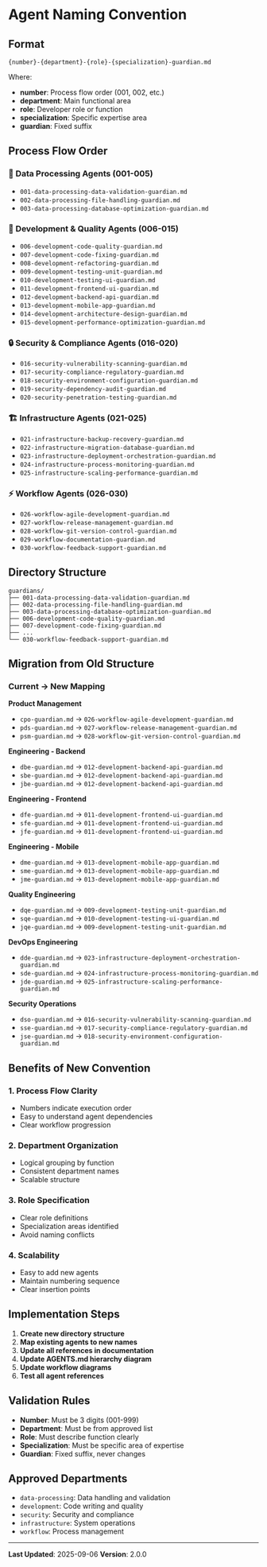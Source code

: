 # Agent Naming Convention

## Format

`{number}-{department}-{role}-{specialization}-guardian.md`

Where:
- **number**: Process flow order (001, 002, etc.)
- **department**: Main functional area
- **role**: Developer role or function
- **specialization**: Specific expertise area
- **guardian**: Fixed suffix

## Process Flow Order

### 📧 Data Processing Agents (001-005)
- `001-data-processing-data-validation-guardian.md`
- `002-data-processing-file-handling-guardian.md`
- `003-data-processing-database-optimization-guardian.md`

### 🧪 Development & Quality Agents (006-015)
- `006-development-code-quality-guardian.md`
- `007-development-code-fixing-guardian.md`
- `008-development-refactoring-guardian.md`
- `009-development-testing-unit-guardian.md`
- `010-development-testing-ui-guardian.md`
- `011-development-frontend-ui-guardian.md`
- `012-development-backend-api-guardian.md`
- `013-development-mobile-app-guardian.md`
- `014-development-architecture-design-guardian.md`
- `015-development-performance-optimization-guardian.md`

### 🔒 Security & Compliance Agents (016-020)
- `016-security-vulnerability-scanning-guardian.md`
- `017-security-compliance-regulatory-guardian.md`
- `018-security-environment-configuration-guardian.md`
- `019-security-dependency-audit-guardian.md`
- `020-security-penetration-testing-guardian.md`

### 🏗️ Infrastructure Agents (021-025)
- `021-infrastructure-backup-recovery-guardian.md`
- `022-infrastructure-migration-database-guardian.md`
- `023-infrastructure-deployment-orchestration-guardian.md`
- `024-infrastructure-process-monitoring-guardian.md`
- `025-infrastructure-scaling-performance-guardian.md`

### ⚡ Workflow Agents (026-030)
- `026-workflow-agile-development-guardian.md`
- `027-workflow-release-management-guardian.md`
- `028-workflow-git-version-control-guardian.md`
- `029-workflow-documentation-guardian.md`
- `030-workflow-feedback-support-guardian.md`

## Directory Structure

```
guardians/
├── 001-data-processing-data-validation-guardian.md
├── 002-data-processing-file-handling-guardian.md
├── 003-data-processing-database-optimization-guardian.md
├── 006-development-code-quality-guardian.md
├── 007-development-code-fixing-guardian.md
├── ...
└── 030-workflow-feedback-support-guardian.md
```

## Migration from Old Structure

### Current → New Mapping

**Product Management**
- `cpo-guardian.md` → `026-workflow-agile-development-guardian.md`
- `pds-guardian.md` → `027-workflow-release-management-guardian.md`
- `psm-guardian.md` → `028-workflow-git-version-control-guardian.md`

**Engineering - Backend**
- `dbe-guardian.md` → `012-development-backend-api-guardian.md`
- `sbe-guardian.md` → `012-development-backend-api-guardian.md`
- `jbe-guardian.md` → `012-development-backend-api-guardian.md`

**Engineering - Frontend**
- `dfe-guardian.md` → `011-development-frontend-ui-guardian.md`
- `sfe-guardian.md` → `011-development-frontend-ui-guardian.md`
- `jfe-guardian.md` → `011-development-frontend-ui-guardian.md`

**Engineering - Mobile**
- `dme-guardian.md` → `013-development-mobile-app-guardian.md`
- `sme-guardian.md` → `013-development-mobile-app-guardian.md`
- `jme-guardian.md` → `013-development-mobile-app-guardian.md`

**Quality Engineering**
- `dqe-guardian.md` → `009-development-testing-unit-guardian.md`
- `sqe-guardian.md` → `010-development-testing-ui-guardian.md`
- `jqe-guardian.md` → `009-development-testing-unit-guardian.md`

**DevOps Engineering**
- `dde-guardian.md` → `023-infrastructure-deployment-orchestration-guardian.md`
- `sde-guardian.md` → `024-infrastructure-process-monitoring-guardian.md`
- `jde-guardian.md` → `025-infrastructure-scaling-performance-guardian.md`

**Security Operations**
- `dso-guardian.md` → `016-security-vulnerability-scanning-guardian.md`
- `sse-guardian.md` → `017-security-compliance-regulatory-guardian.md`
- `jse-guardian.md` → `018-security-environment-configuration-guardian.md`

## Benefits of New Convention

### 1. Process Flow Clarity
- Numbers indicate execution order
- Easy to understand agent dependencies
- Clear workflow progression

### 2. Department Organization
- Logical grouping by function
- Consistent department names
- Scalable structure

### 3. Role Specification
- Clear role definitions
- Specialization areas identified
- Avoid naming conflicts

### 4. Scalability
- Easy to add new agents
- Maintain numbering sequence
- Clear insertion points

## Implementation Steps

1. **Create new directory structure**
2. **Map existing agents to new names**
3. **Update all references in documentation**
4. **Update AGENTS.md hierarchy diagram**
5. **Update workflow diagrams**
6. **Test all agent references**

## Validation Rules

- **Number**: Must be 3 digits (001-999)
- **Department**: Must be from approved list
- **Role**: Must describe function clearly
- **Specialization**: Must be specific area of expertise
- **Guardian**: Fixed suffix, never changes

## Approved Departments

- `data-processing`: Data handling and validation
- `development`: Code writing and quality
- `security`: Security and compliance
- `infrastructure`: System operations
- `workflow`: Process management

---

**Last Updated**: 2025-09-06
**Version**: 2.0.0
